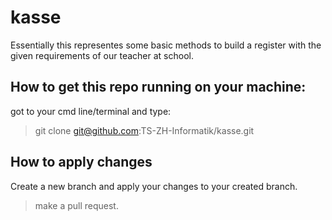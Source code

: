 kasse
=====

Essentially this representes some basic methods to build a register with the given requirements of our teacher at school.

How to get this repo running on your machine:
-------------------------------------

got to your cmd line/terminal and type:

>git clone git@github.com:TS-ZH-Informatik/kasse.git

How to apply changes
---------------------

Create a new branch and apply your changes to your created branch.

>make a pull request.
